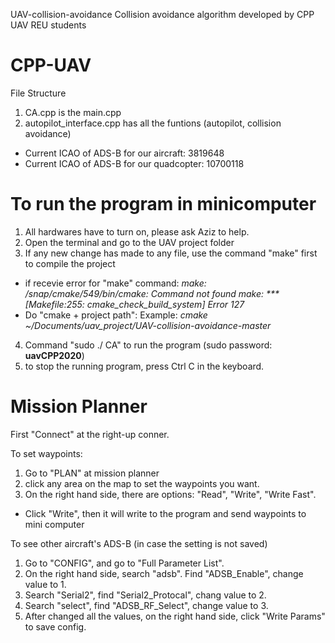 UAV-collision-avoidance
Collision avoidance algorithm developed by CPP UAV REU students

# CPP-UAV
File Structure 
1. CA.cpp is the main.cpp
2. autopilot_interface.cpp has all the funtions (autopilot, collision avoidance)
- Current ICAO of ADS-B for our aircraft: 3819648 
- Current ICAO of ADS-B for our quadcopter: 10700118

# To run the program in minicomputer
1. All hardwares have to turn on, please ask Aziz to help.
2. Open the terminal and go to the UAV project folder
3. If any new change has made to any file, use the command "make" first to compile the project
- if recevie error for "make" command:
*make: /snap/cmake/549/bin/cmake: Command not found
make: *** [Makefile:255: cmake_check_build_system] Error 127*
- Do "cmake + project path":
Example: *cmake ~/Documents/uav_project/UAV-collision-avoidance-master*
4. Command "sudo ./ CA" to run the program (sudo password:   **uavCPP2020**)
5. to stop the running program, press Ctrl C in the keyboard.

# Mission Planner
First "Connect" at the right-up conner.

To set waypoints:
1. Go to "PLAN" at mission planner
2. click any area on the map to set the waypoints you want.
3. On the right hand side, there are options: "Read", "Write", "Write Fast". 
- Click "Write", then it will write to the program and send waypoints to mini computer

To see other aircraft's ADS-B (in case the setting is not saved)
1. Go to "CONFIG", and go to "Full Parameter List".
2. On the right hand side, search "adsb". Find "ADSB_Enable", change value to 1.
3. Search "Serial2", find "Serial2_Protocal", chang value to 2.
4. Search "select", find "ADSB_RF_Select", change value to 3.
5. After changed all the values, on the right hand side, click "Write Params" to save config. 


